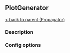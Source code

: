 ## PlotGenerator

[< back to parent (Propagator)](./Propagator.md)

### Description

### Config options